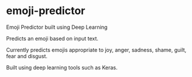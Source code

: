 # emoji-predictor
Emoji Predictor built using Deep Learning

Predicts an emoji based on input text.

Currently predicts emojis appropriate to joy, anger, sadness, shame, guilt, fear and disgust.

Built using deep learning tools such as Keras.
